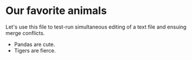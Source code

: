 # Our favorite animals

Let's use this file to test-run simultaneous editing of a text file and ensuing merge conflicts. 

- Pandas are cute.
- Tigers are fierce.
